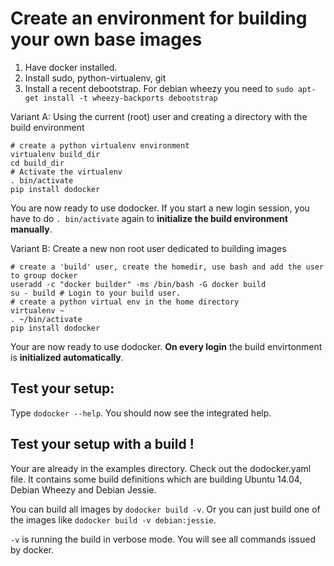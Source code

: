 Create an environment for building your own base images
=======================================================

1. Have docker installed.
2. Install sudo, python-virtualenv, git
3. Install a recent debootstrap. For debian wheezy you need to `sudo apt-get install -t wheezy-backports debootstrap`

Variant A: Using the current (root) user and creating a directory with the build environment

    # create a python virtualenv environment
    virtualenv build_dir
    cd build_dir
    # Activate the virtualenv 
    . bin/activate
    pip install dodocker
    
You are now ready to use dodocker. If you start a new login session, you have to do `. bin/activate` again to
**initialize the build environment manually**.
    
Variant B: Create a new non root user dedicated to building images

    # create a 'build' user, create the homedir, use bash and add the user to group docker 
    useradd -c "docker builder" -ms /bin/bash -G docker build 
    su - build # Login to your build user.
    # create a python virtual env in the home directory
    virtualenv ~
    . ~/bin/activate
    pip install dodocker
    
Your are now ready to use dodocker. **On every login** the build envirtonment is **initialized automatically**.

Test your setup:
----------------
Type `dodocker --help`. You should now see the integrated help.

Test your setup with a build !
------------------------------
Your are already in the examples directory. Check out the dodocker.yaml file. It contains some build definitions
which are building Ubuntu 14.04, Debian Wheezy and Debian Jessie.

You can build all images by `dodocker build -v`. Or you can just build one of the images like
`dodocker build -v debian:jessie`.

`-v` is running the build in verbose mode. You will see all commands issued by docker.


